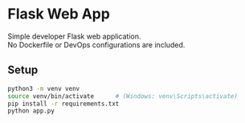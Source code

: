 # Flask Web App
 
Simple developer Flask web application.  
No Dockerfile or DevOps configurations are included.
 
## Setup
 
```bash
python3 -m venv venv
source venv/bin/activate      # (Windows: venv\Scripts\activate)
pip install -r requirements.txt
python app.py

